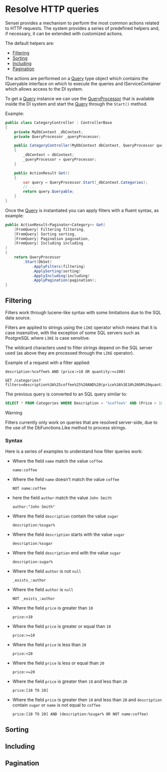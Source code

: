 ﻿# Resolve HTTP queries

Sensei provides a mechanism to perform the most common actions related to
HTTP requests. The system provides a series of predefined helpers and,
if necessary, it can be extended with customized actions.

The default helpers are:

- [Filtering](#filtering)
- [Sorting](#sorting)
- [Including](#including)
- [Pagination](#pagination)

The actions are performed on a [Query](xref:Sensei.AspNet.QueryProcessor.Query)
type object which contains the IQueryable interface on which to execute the
queries and IServiceContainer which allows access to the DI system.

To get a [Query](xref:Sensei.AspNet.QueryProcessor.Query) instance we can use
the [QueryProcessor](xref:Sensei.AspNet.QueryProcessor.QueryProcessor) that is
available inside the DI system and start the
 [Query](xref:Sensei.AspNet.QueryProcessor.Query) through the `Start()` method.

Example:

```c#
public class CategoryController : ControllerBase
{
    private MyDbContext _dbContext;
    private QueryProcessor _queryProcessor;

    public CategoryController(MyDbContext dbContext, QueryProcessor queryProcessor)
    {
        _dbContext = dbContext;
        _queryProcessor = queryProcessor;
    }

    public ActionResult Get()
    {
        var query = QueryProcessor.Start(_dbContext.Categories);
        // ...
        return query.Queryable;
    }
}
```

Once the [Query](xref:Sensei.AspNet.QueryProcessor.Query) is instantiated you can
apply filters with a fluent syntax, as example:
 
```c#
public ActionResult<Paginator<Category>> Get(
    [FromQuery] Filtering filtering,
    [FromQuery] Sorting sorting,
    [FromQuery] Pagination pagination,
    [FromQuery] Including including
)
{
    return QueryProcessor
        .Start(DbSet)
            .ApplyFilters(filtering)
            .ApplySorting(sorting)
            .ApplyIncluding(including)
            .ApplyPagination(pagination);
}
```

## Filtering

Filters work through lucene-like syntax with some limitations due to the
SQL data source.

Filters are applied to strings using the `LIKE` operator which means that it is
case insensitive, with the exception of some SQL servers such as PostgreSQL
where `LIKE` is case sensitive.

The wildcard characters used to filter strings depend on the SQL server used
(as above they are processed through the `LIKE` operator).

Example of a request with a filter applied:
```test
description:%coffee% AND (price:>10 OR quantity:<=100)
```
```http request
GET /categories?filters=description%3A%25coffee%25%20AND%20(price%3A%3E10%20OR%20quantity%3A%3C%3D100)
```

The previous query is converted to an SQL query similar to:

```sql
SELECT * FROM Categories WHERE Description = '%coffee%' AND (Price > 10 OR Quantity <= 100)
```

> [!WARNING]
> Filters currently only work on queries that are resolved server-side,
> due to the use of the DbFunctions.Like method to process strings.

### Syntax

Here is a series of examples to understand how filter queries work:

- Where the field `name` match the value `coffee`
  ```text
  name:coffee
  ```
- Where the field `name` doesn't match the value `coffee`
  ```text
  NOT name:coffee
  ```
- here the field `author` match the value `John Smith`
  ```text
  author:"John Smith"
  ```
- Where the field `description` contain the value `sugar`
  ```text
  description:%sugar%
  ```
- Where the field `description` starts with the value `sugar`
  ```text
  description:%sugar
  ```
- Where the field `description` end with the value `sugar`
  ```text
  description:sugar%
  ```
- Where the field `author` is not `null`
  ```text
  _exists_:author
  ```  
- Where the field `author` is `null`
  ```text
  NOT _exists_:author
  ```
- Where the field `price` is greater than `10`
  ```text
  price:>10
  ```
- Where the field `price` is greater or equal than `10`
  ```text
  price:>=10
  ```
- Where the field `price` is less than `20`
  ```text
  price:<20
  ```
- Where the field `price` is less or equal than `20`
  ```text
  price:<=20
  ```
- Where the field `price` is greater then `10` and less than `20`
  ```text
  price:[10 TO 20]
  ```
- Where the field `price` is greater then `10` and less than `20` and
  `description` contain `sugar` or `name` is not equal to `coffee`
   ```text
   price:[10 TO 20] AND (description:%sugar% OR NOT name:coffee)
   ```

## Sorting

## Including

## Pagination
